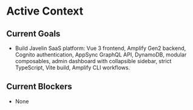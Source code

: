 # Active Context

## Current Goals
- Build Javelin SaaS platform: Vue 3 frontend, Amplify Gen2 backend, Cognito authentication, AppSync GraphQL API, DynamoDB, modular composables, admin dashboard with collapsible sidebar, strict TypeScript, Vite build, Amplify CLI workflows.

## Current Blockers
- None